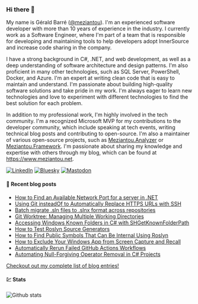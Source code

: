 ### Hi there 👋

My name is Gérald Barré ([@meziantou](https://twitter.com/meziantou)). I'm an experienced software developer with more than 10 years of experience in the industry. I currently work as a Software Engineer, where I'm part of a team that is responsible for developing and maintaining tools to help developers adopt InnerSource and increase code sharing in the company.

I have a strong background in C#, .NET, and web development, as well as a deep understanding of software architecture and design patterns. I'm also proficient in many other technologies, such as SQL Server, PowerShell, Docker, and Azure. I'm an expert at writing clean code that is easy to maintain and understand. I'm passionate about building high-quality software solutions and take pride in my work. I'm always eager to learn new technologies and love to experiment with different technologies to find the best solution for each problem.

In addition to my professional work, I'm highly involved in the tech community. I'm a recognized Microsoft MVP for my contributions to the developer community, which include speaking at tech events, writing technical blog posts and contributing to open-source. I'm also a maintainer of various open-source projects, such as [Meziantou.Analyzer](https://github.com/meziantou/Meziantou.Analyzer) or [Meziantou.Framework](https://github.com/meziantou/Meziantou.Framework). I'm passionate about sharing my knowledge and expertise with others through my blog, which can be found at <https://www.meziantou.net>.

[![LinkedIn](https://custom-icon-badges.demolab.com/badge/LinkedIn-0A66C2?logo=linkedin-white&logoColor=fff)](https://www.linkedin.com/in/meziantou/)
[![Bluesky](https://img.shields.io/badge/Bluesky-0285FF?logo=bluesky&logoColor=fff)](https://bsky.app/profile/meziantou.net)
[![Mastodon](https://img.shields.io/badge/Mastodon-6364FF?logo=mastodon&logoColor=fff)](https://hachyderm.io/@meziantou)

#### 📗 Recent blog posts

<!--START_SECTION:feed-->
* [How to Find an Available Network Port for a server in .NET](https:&#x2F;&#x2F;www.meziantou.net&#x2F;how-to-find-an-available-network-port-in-dotnet.htm?utm_medium&#x3D;social&amp;utm_source&#x3D;syndication)
* [Using Git insteadOf to Automatically Replace HTTPS URLs with SSH](https:&#x2F;&#x2F;www.meziantou.net&#x2F;using-git-insteadof-to-automatically-replace-https-urls-with-ssh.htm?utm_medium&#x3D;social&amp;utm_source&#x3D;syndication)
* [Batch migrate .sln files to .slnx format across repositories](https:&#x2F;&#x2F;www.meziantou.net&#x2F;batch-migrate-sln-files-to-slnx-format-across-repositories.htm?utm_medium&#x3D;social&amp;utm_source&#x3D;syndication)
* [Git Worktree: Managing Multiple Working Directories](https:&#x2F;&#x2F;www.meziantou.net&#x2F;git-worktree-managing-multiple-working-directories.htm?utm_medium&#x3D;social&amp;utm_source&#x3D;syndication)
* [Accessing Windows Known Folders in C# with SHGetKnownFolderPath](https:&#x2F;&#x2F;www.meziantou.net&#x2F;accessing-windows-known-folders-in-csharp-with-shgetknownfolderpath.htm?utm_medium&#x3D;social&amp;utm_source&#x3D;syndication)
* [How to Test Roslyn Source Generators](https:&#x2F;&#x2F;www.meziantou.net&#x2F;how-to-test-roslyn-source-generators.htm?utm_medium&#x3D;social&amp;utm_source&#x3D;syndication)
* [How to Find Public Symbols That Can Be Internal Using Roslyn](https:&#x2F;&#x2F;www.meziantou.net&#x2F;how-to-find-public-symbols-that-can-be-internal-using-roslyn.htm?utm_medium&#x3D;social&amp;utm_source&#x3D;syndication)
* [How to Exclude Your Windows App from Screen Capture and Recall](https:&#x2F;&#x2F;www.meziantou.net&#x2F;how-to-exclude-your-windows-app-from-screen-capture-and-recall.htm?utm_medium&#x3D;social&amp;utm_source&#x3D;syndication)
* [Automatically Rerun Failed GitHub Actions Workflows](https:&#x2F;&#x2F;www.meziantou.net&#x2F;automatically-rerun-failed-github-actions-workflows.htm?utm_medium&#x3D;social&amp;utm_source&#x3D;syndication)
* [Automating Null-Forgiving Operator Removal in C# Projects](https:&#x2F;&#x2F;www.meziantou.net&#x2F;automating-null-forgiving-operator-removal-in-csharp-projects.htm?utm_medium&#x3D;social&amp;utm_source&#x3D;syndication)
<!--END_SECTION:feed-->

[Checkout out my complete list of blog entries!](https://www.meziantou.net/archives.htm)

#### 💹 Stats

![Github stats](https://github-readme-stats.vercel.app/api?username=meziantou&show_icons=true&hide_border=true)
